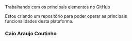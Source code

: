 Trabalhando com os principais elementos no GitHub

Estou criando um repositório para poder operar as principais funcionalidades desta plataforma.

### Caio Araujo Coutinho

